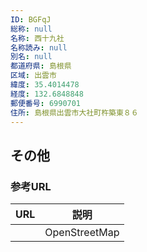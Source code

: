 ```yaml
---
ID: BGFqJ
総称: null
名称: 西十九社
名称読み: null
別名: null
都道府県: 島根県
区域: 出雲市
緯度: 35.4014478
経度: 132.6848848
郵便番号: 6990701
住所: 島根県出雲市大社町杵築東８６
---
```


## その他

### 参考URL

| URL | 説明          |
| --- | ------------- |
|     | OpenStreetMap |
